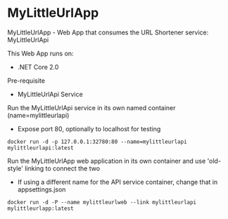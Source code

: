 # MyLittleUrlApp
MyLittleUrlApp - Web App that consumes the URL Shortener service: MyLittleUrlApi

This Web App runs on:
* .NET Core 2.0

Pre-requisite
* MyLittleUrlApi Service


Run the MyLittleUrlApi service in its own named container (name=mylittleurlapi)
* Expose port 80, optionally to localhost for testing

```
docker run -d -p 127.0.0.1:32780:80 --name=mylittleurlapi  mylittleurlapi:latest
```

Run the MyLittleUrlApp web application in its own container and use 'old-style' linking to connect the two
* If using a different name for the API service container, change that in appsettings.json 

```
docker run -d -P --name mylittleurlweb --link mylittleurlapi  mylittleurlapp:latest
```

